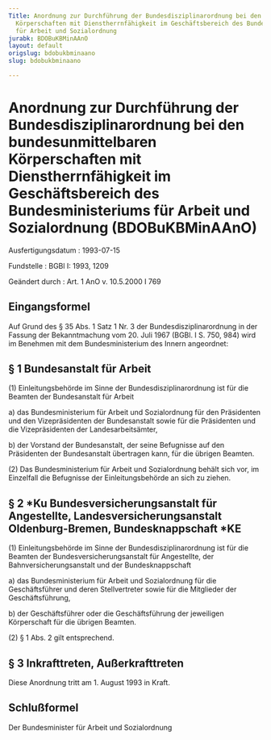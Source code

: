 ```yaml
---
Title: Anordnung zur Durchführung der Bundesdisziplinarordnung bei den bundesunmittelbaren
  Körperschaften mit Dienstherrnfähigkeit im Geschäftsbereich des Bundesministeriums
  für Arbeit und Sozialordnung
jurabk: BDOBuKBMinAAnO
layout: default
origslug: bdobukbminaano
slug: bdobukbminaano

---
```


# Anordnung zur Durchführung der Bundesdisziplinarordnung bei den bundesunmittelbaren Körperschaften mit Dienstherrnfähigkeit im Geschäftsbereich des Bundesministeriums für Arbeit und Sozialordnung (BDOBuKBMinAAnO)

Ausfertigungsdatum
:   1993-07-15

Fundstelle
:   BGBl I: 1993, 1209

Geändert durch
:   Art. 1 AnO v. 10.5.2000 I 769


## Eingangsformel

Auf Grund des § 35 Abs. 1 Satz 1 Nr. 3 der Bundesdisziplinarordnung in der Fassung der Bekanntmachung vom 20. Juli 1967 (BGBl. I S. 750, 984) wird im Benehmen mit dem Bundesministerium des Innern angeordnet:


## § 1 Bundesanstalt für Arbeit

(1) Einleitungsbehörde im Sinne der Bundesdisziplinarordnung ist für die Beamten der Bundesanstalt für Arbeit

a)  das Bundesministerium für Arbeit und Sozialordnung für den Präsidenten und den Vizepräsidenten der Bundesanstalt sowie für die Präsidenten und die Vizepräsidenten der Landesarbeitsämter,


b)  der Vorstand der Bundesanstalt, der seine Befugnisse auf den Präsidenten der Bundesanstalt übertragen kann, für die übrigen Beamten.




(2) Das Bundesministerium für Arbeit und Sozialordnung behält sich vor, im Einzelfall die Befugnisse der Einleitungsbehörde an sich zu ziehen.


## § 2 \*Ku Bundesversicherungsanstalt für Angestellte, Landesversicherungsanstalt Oldenburg-Bremen, Bundesknappschaft \*KE

(1) Einleitungsbehörde im Sinne der Bundesdisziplinarordnung ist für die Beamten der Bundesversicherungsanstalt für Angestellte, der Bahnversicherungsanstalt und der Bundesknappschaft

a)  das Bundesministerium für Arbeit und Sozialordnung für die Geschäftsführer und deren Stellvertreter sowie für die Mitglieder der Geschäftsführung,


b)  der Geschäftsführer oder die Geschäftsführung der jeweiligen Körperschaft für die übrigen Beamten.




(2) § 1 Abs. 2 gilt entsprechend.


## § 3 Inkrafttreten, Außerkrafttreten

Diese Anordnung tritt am 1. August 1993 in Kraft.


## Schlußformel

Der Bundesminister für Arbeit und Sozialordnung

